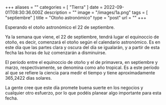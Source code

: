 +++
aliases = ""
categories = [ "Tierra" ]
date = 2022-09-01T08:30:36.000Z
description = ""
image = "/images/1a.png"
tags = [ "septiembre" ]
title = "Otoño astronómico"
type = "post"
url = ""
+++

Esperando el otoño astronómico el 22 de septiembre.

Ya la semana que viene, el 22 de septiembre, tendrá lugar el equinoccio de otoño, es decir, comenzará el otoño según el calendario astronómico. Es en este día que las partes clara y oscura del día se igualarán, y a partir de esta fecha las horas de luz comenzarán a disminuirse.

El período entre el equinoccio de otoño y el de primavera, en septiembre y marzo, respectivamente, se denomina como año tropical. Es a este período al que se refiere la ciencia para medir el tiempo y tiene aproximadamente 365,2422 días solares.

La gente cree que este día promete buena suerte en los negocios y cualquier otro esfuerzo, por lo que podéis planear algo importante para esta fecha.
